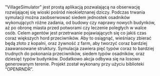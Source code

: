 "VillageSimulator" jest prostą aplikacją pozwalającą na obserwację rozwijającej się wioski pośród nieokiełznanej dziczy. Podczas trwania symulacji można zaobserwować siedem jednostek osadników wykonujących różne zadania, od budowy czy naprawy nowych budynków, aż po obronę miasta przed potworami czy leczenie poległych w walce osób. Celem agentów jest przetrwanie pojawiających się co jakiś czas coraz większych hord przeciwników. Aby to osiągnąć, wieśniacy zbierać będą złoto z kopalni, oraz żywność z farm, aby tworzyć coraz bardziej zaawansowane struktury. Symulacja zawiera pięć typów coraz to bardziej trudnych do pokonania przeciwników, siedem typów osadników, oraz dziesięć typów budynków. Dodatkowo akcja odbywa się na losowo generowanym terenie.
Projekt został wykonany przy użyciu biblioteki “OPENRNDR”.

